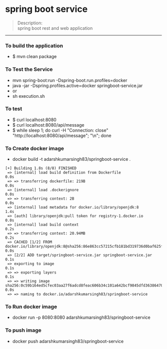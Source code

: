 # spring boot service 
> Description: \
> spring boot rest and web application 

----
### To build the application
* $ mvn clean package

### To Test the Service 
* mvn spring-boot:run -Dspring-boot.run.profiles=docker
* java -jar -Dspring.profiles.active=docker springboot-service.jar
* or 
* sh execution.sh  


### To test
* $ curl localhost:8080
* $ curl localhost:8080/api/message
* $ while sleep 1; do curl -H "Connection: close" "http://localhost:8080/api/message"; "\n"; done


### To Create docker image 
* docker build -t adarshkumarsingh83/springboot-service .
``` 
[+] Building 1.8s (8/8) FINISHED                                                                                                                                                           
 => [internal] load build definition from Dockerfile                                                                                                                                  0.0s
 => => transferring dockerfile: 219B                                                                                                                                                  0.0s
 => [internal] load .dockerignore                                                                                                                                                     0.0s
 => => transferring context: 2B                                                                                                                                                       0.0s
 => [internal] load metadata for docker.io/library/openjdk:8                                                                                                                          1.4s
 => [auth] library/openjdk:pull token for registry-1.docker.io                                                                                                                        0.0s
 => [internal] load build context                                                                                                                                                     0.2s
 => => transferring context: 20.94MB                                                                                                                                                  0.2s
 => CACHED [1/2] FROM docker.io/library/openjdk:8@sha256:86e863cc57215cfb181bd319736d0baf625fe8f150577f9eb58bd937f5452cb8                                                             0.0s
 => [2/2] ADD target/springboot-service.jar springboot-service.jar                                                                                                                    0.1s
 => exporting to image                                                                                                                                                                0.1s
 => => exporting layers                                                                                                                                                               0.1s
 => => writing image sha256:0c59b164ed5cfec03aa27f6adcd8feac606b34c101a642bcf9845dfd36386470                                                                                          0.0s
 => => naming to docker.io/adarshkumarsingh83/springboot-service            
```
### To Run docker image 
* docker run -p 8080:8080 adarshkumarsingh83/springboot-service

### To push image 
* docker push adarshkumarsingh83/springboot-service
